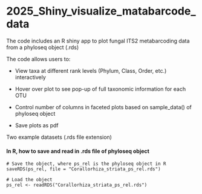 # 2025_Shiny_visualize_matabarcode_data

The code includes an R shiny app to plot fungal ITS2 metabarcoding data from a phyloseq object (.rds)

The code allows users to:

- View taxa at different rank levels (Phylum, Class, Order, etc.) interactively

- Hover over plot to see pop-up of full taxonomic information for each OTU

- Control number of columns in faceted plots based on sample_data() of phyloseq object

- Save plots as pdf

Two example datasets (.rds file extension)

#### In R, how to save and read in .rds file of phyloseq object
```{r{
# Save the object, where ps_rel is the phyloseq object in R
saveRDS(ps_rel, file = "Corallorhiza_striata_ps_rel.rds")

# Load the object
ps_rel <- readRDS("Corallorhiza_striata_ps_rel.rds")
```
